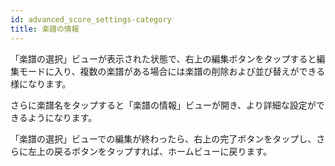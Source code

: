 ```yaml
---
id: advanced_score_settings-category
title: 楽譜の情報
---
```


「楽譜の選択」ビューが表示された状態で、右上の編集ボタンをタップすると編集モードに入り、複数の楽譜がある場合には楽譜の削除および並び替えができる様になります。

さらに楽譜名をタップすると「楽譜の情報」ビューが開き、より詳細な設定ができるようになります。

「楽譜の選択」ビューでの編集が終わったら、右上の完了ボタンをタップし、さらに左上の戻るボタンをタップすれば、ホームビューに戻ります。